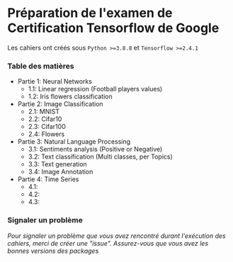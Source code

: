 # Préparation de l'examen de Certification Tensorflow de Google
Les cahiers ont créés sous ``Python >=3.8.8`` et ``Tensorflow >=2.4.1``

### Table des matières
* Partie 1: Neural Networks
	* 1.1: Linear regression (Football players values)
	* 1.2: Iris flowers classification
* Partie 2: Image Classification
	* 2.1: MNIST
	* 2.2: Cifar10
	* 2.3: Cifar100
	* 2.4: Flowers
* Partie 3: Natural Language Processing
	* 3.1: Sentiments analysis (Positive or Negative)
	* 3.2: Text classification (Multi classes, per Topics)
	* 3.3: Text generation
	* 3.4: Image Annotation
* Partie 4: Time Series
	* 4.1: 
	* 4.2: 
	* 4.3: 

### Signaler un problème
_Pour signaler un problème que vous avez rencontré durant l'exécution des cahiers, merci de créer une "issue". Assurez-vous que vous avez les bonnes versions des packages_
